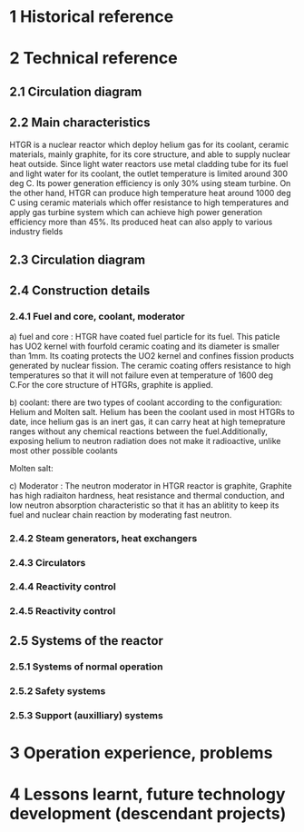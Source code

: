 # 1 Historical reference

# 2 Technical reference
## 2.1 Circulation diagram

## 2.2 Main characteristics
HTGR is a nuclear reactor which deploy helium gas for its coolant, ceramic materials, mainly graphite, for its core structure, and able to supply nuclear heat outside. Since light water reactors use metal cladding tube for its fuel and light water for its coolant, the outlet temperature is limited around 300 deg C. Its power generation efficiency is only 30% using steam turbine. On the other hand, HTGR can produce high temperature heat around 1000 deg C using ceramic materials which offer resistance to high temperatures and apply gas turbine system which can achieve high power generation efficiency more than 45%. Its produced heat can also apply to various industry fields
## 2.3 Circulation diagram

## 2.4 Construction details

### 2.4.1 Fuel and core, coolant, moderator
a) fuel and core : HTGR have coated fuel particle for its fuel. This paticle has UO2 kernel with fourfold ceramic coating and its diameter is smaller than 1mm. Its coating protects the UO2 kernel and confines fission products generated by nuclear fission. The ceramic coating offers resistance to high temperatures so that it will not failure even at temperature of 1600 deg C.For the core structure of HTGRs, graphite is applied.

b) coolant: there are two types of coolant according to the configuration: Helium and Molten salt. 
  Helium has been the coolant used in most HTGRs to date,  ince helium gas is an inert gas, it can carry heat at high temeprature ranges without any chemical reactions   between the fuel.Additionally, exposing helium to neutron radiation does not make it radioactive, unlike most other possible coolants
  
  Molten salt:
  

 c) Moderator : The neutron moderator in HTGR reactor is graphite, Graphite has high radiaiton hardness, heat resistance and thermal conduction, and low neutron absorption characteristic so that it has an ablitity to keep its fuel and nuclear chain reaction by moderating fast neutron.
 
### 2.4.2 Steam generators, heat exchangers

### 2.4.3 Circulators

### 2.4.4 Reactivity control

### 2.4.5 Reactivity control

## 2.5 Systems of the reactor

### 2.5.1 Systems of normal operation

### 2.5.2 Safety systems

### 2.5.3 Support (auxilliary) systems

# 3 Operation experience, problems

# 4 Lessons learnt, future technology development (descendant projects)

